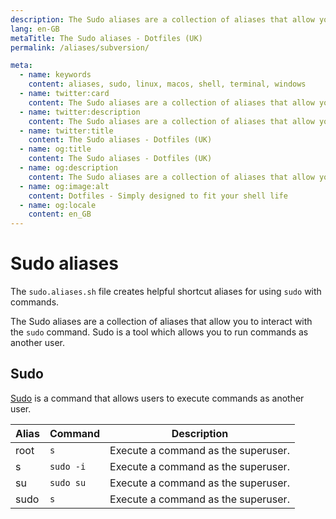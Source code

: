 ```yaml
---
description: The Sudo aliases are a collection of aliases that allow you to interact with the `sudo` command. Sudo is a tool which allows you to run commands as another user.
lang: en-GB
metaTitle: The Sudo aliases - Dotfiles (UK)
permalink: /aliases/subversion/

meta:
  - name: keywords
    content: aliases, sudo, linux, macos, shell, terminal, windows
  - name: twitter:card
    content: The Sudo aliases are a collection of aliases that allow you to interact with the `sudo` command. Sudo is a tool which allows you to run commands as another user.
  - name: twitter:description
    content: The Sudo aliases are a collection of aliases that allow you to interact with the `sudo` command. Sudo is a tool which allows you to run commands as another user.
  - name: twitter:title
    content: The Sudo aliases - Dotfiles (UK)
  - name: og:title
    content: The Sudo aliases - Dotfiles (UK)
  - name: og:description
    content: The Sudo aliases are a collection of aliases that allow you to interact with the `sudo` command. Sudo is a tool which allows you to run commands as another user.
  - name: og:image:alt
    content: Dotfiles - Simply designed to fit your shell life
  - name: og:locale
    content: en_GB
---
```


# Sudo aliases

The `sudo.aliases.sh` file creates helpful shortcut aliases for using `sudo`
with commands.

The Sudo aliases are a collection of aliases that allow you to interact with
the `sudo` command. Sudo is a tool which allows you to run commands as another
user.

## Sudo

[Sudo](https://en.wikipedia.org/wiki/Sudo) is a command that allows users to
execute commands as another user.

| Alias | Command | Description |
| ----- | ----- | ----- |
| root | `s` | Execute a command as the superuser. |
| s | `sudo -i` | Execute a command as the superuser. |
| su | `sudo su` | Execute a command as the superuser. |
| sudo | `s` | Execute a command as the superuser. |
